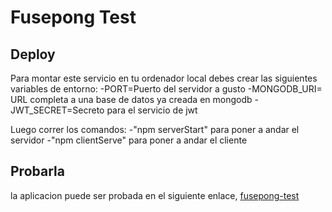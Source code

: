 # Fusepong Test
## Deploy
Para montar este servicio en tu ordenador local debes crear las siguientes variables de entorno:
-PORT=Puerto del servidor a gusto
-MONGODB_URI= URL completa a una base de datos ya creada en mongodb
-JWT_SECRET=Secreto para el servicio de jwt

Luego correr los comandos:
-"npm serverStart" para poner a andar el servidor
-"npm clientServe" para poner a andar el cliente

## Probarla
la aplicacion puede ser probada en el siguiente enlace, [fusepong-test](https://fusepong-test.vercel.app/)

